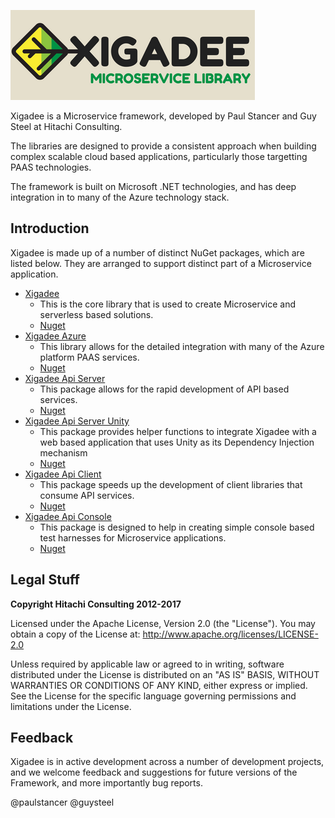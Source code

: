 ![Xigadee](/xigadee.png)

Xigadee is a Microservice framework, developed by Paul Stancer and Guy Steel at Hitachi Consulting. 

The libraries are designed to provide a consistent approach when building complex scalable cloud based applications, particularly those targetting PAAS technologies.

The framework is built on Microsoft .NET technologies, and has deep integration in to many of the Azure technology stack.

## Introduction

Xigadee is made up of a number of distinct NuGet packages, which are listed below. They are arranged to support distinct part of a Microservice application.

* [Xigadee](Xigadee.Platform/_Docs/Introduction.md) 
	- This is the core library that is used to create Microservice and serverless based solutions.
	- [Nuget](https://www.nuget.org/packages/Xigadee)
* [Xigadee Azure](Xigadee.Azure/_docs/Introduction.md) 
	- This library allows for the detailed integration with many of the Azure platform PAAS services.
	- [Nuget](https://www.nuget.org/packages/Xigadee.Azure)
* [Xigadee Api Server](Xigadee.Api.Server/_docs/Introduction.md)
	- This package allows for the rapid development of API based services.
	- [Nuget](https://www.nuget.org/packages/Xigadee.Api.Server)
* [Xigadee Api Server Unity](Xigadee.Api.Server.Unity/_docs/Introduction.md) 
	- This package provides helper functions to integrate Xigadee with a web based application that uses Unity as its Dependency Injection mechanism
	- [Nuget](https://www.nuget.org/packages/Xigadee.Api.Server.Unity)
* [Xigadee Api Client](Xigadee.Api.Client/_docs/Introduction.md)
	- This package speeds up the development of client libraries that consume API services.
	- [Nuget](https://www.nuget.org/packages/Xigadee.Api.Client)
* [Xigadee Api Console](Xigadee.Console/_docs/Introduction.md)
	- This package is designed to help in creating simple console based test harnesses for Microservice applications.
	- [Nuget](https://www.nuget.org/packages/Xigadee.Console)

## Legal Stuff

**Copyright Hitachi Consulting 2012-2017**

Licensed under the Apache License, Version 2.0 (the "License").
You may obtain a copy of the License at: http://www.apache.org/licenses/LICENSE-2.0
 
Unless required by applicable law or agreed to in writing, software distributed under the License is distributed on an "AS IS" BASIS, WITHOUT WARRANTIES OR CONDITIONS OF ANY KIND, either express or implied.
See the License for the specific language governing permissions and limitations under the License.

## Feedback

Xigadee is in active development across a number of development projects, and we welcome feedback and suggestions for future versions of the Framework, and more importantly bug reports. 

@paulstancer @guysteel